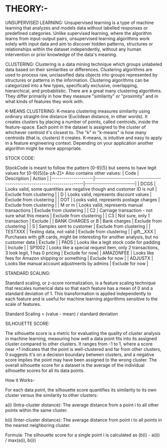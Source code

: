# THEORY:-

UNSUPERVISED LEARNING: Unsupervised learning is a type of machine learning that analyzes and models data without labelled responses or predefined categories. Unlike supervised learning, where the algorithm learns from input-output pairs, unsupervised learning algorithms work solely with input data and aim to discover hidden patterns, structures or relationships within the dataset independently, without any human intervention or prior knowledge of the data's meaning.

CLUSTERING: Clustering is a data mining technique which groups unlabeled data based on their similarities or differences. Clustering algorithms are used to process raw, unclassified data objects into groups represented by structures or patterns in the information. Clustering algorithms can be categorized into a few types, specifically exclusive, overlapping, hierarchical, and probabilistic. There are a great many clustering algorithms. They differ primarily in how they measure "similarity" or "proximity" and in what kinds of features they work with. 

K-MEANS CLUSTERING: K-means clustering measures similarity using ordinary straight-line distance (Euclidean distance, in other words). It creates clusters by placing a number of points, called centroids, inside the feature-space. Each point in the dataset is assigned to the cluster of whichever centroid it's closest to. The "k" in "k-means" is how many centroids (that is, clusters) it creates. K-means, is intuitive and easy to apply in a feature engineering context. Depending on your application another algorithm might be more appropriate.

STOCK CODE: 

StockCode is meant to follow the pattern [0-9]{5} but seems to have legit values for [0-9]{5}[a-zA-Z]+
Also contains other values: | Code | Description | Action | |---------------------|------------------------------------------------------------------------|-------------------------| | DCGS | Looks valid, some quantities are negative though and customer ID is null | Exclude from clustering | | D | Looks valid, represents discount values | Exclude from clustering | | DOT | Looks valid, represents postage charges | Exclude from clustering | | M or m | Looks valid, represents manual transactions | Exclude from clustering | | C2 | Carriage transaction - not sure what this means | Exclude from clustering | | C3 | Not sure, only 1 transaction | Exclude | | BANK CHARGES or B | Bank charges | Exclude from clustering | | S | Samples sent to customer | Exclude from clustering | | TESTXXX | Testing data, not valid | Exclude from clustering | | gift__XXX | Purchases with gift cards, might be interesting for another analysis, but no customer data | Exclude | | PADS | Looks like a legit stock code for padding | Include | | SP1002 | Looks like a special request item, only 2 transactions, 3 look legit, 1 has 0 pricing | Exclude for now| | AMAZONFEE | Looks like fees for Amazon shipping or something | Exclude for now | | ADJUSTX | Looks like manual account adjustments by admins | Exclude for now |

STANDARD SCALING:

Standard scaling, or z-score normalization, is a feature scaling technique that rescales numerical data so that each feature has a mean of 0 and a standard deviation of 1. This transformation is applied independently to each feature and is useful for machine learning algorithms sensitive to the scale of features. 

Standard Scaling = (value - mean) / standard deviation

SILHOUETTE SCORE: 

The silhouette score is a metric for evaluating the quality of cluster analysis in machine learning, measuring how well a data point fits into its assigned cluster compared to other clusters. It ranges from -1 to 1, where a score near +1 indicates that the point is well-clustered and far from other clusters, 0 suggests it's on a decision boundary between clusters, and a negative score implies the point may have been assigned to the wrong cluster. The overall silhouette score for a dataset is the average of the individual silhouette scores for all its data points. 

How it Works-

For each data point, the silhouette score quantifies its similarity to its own cluster versus the similarity to other clusters: 

a(i) (Intra-cluster distance): The average distance from a point i to all other points within the same cluster.

b(i) (Inter-cluster distance): The average distance from point i to all points in the nearest neighboring cluster.

Formula: The silhouette score for a single point i is calculated as (b(i) - a(i)) / max(a(i), b(i))
